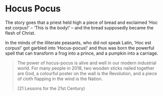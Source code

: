 # Hocus Pocus
The story goes that a priest held high a piece of bread and exclaimed ‘Hoc est corpus!’ – ‘This is the body!’ – and the bread supposedly became the flesh of Christ.

In the minds of the illiterate peasants, who did not speak Latin, ‘Hoc est corpus!’ got garbled into ‘Hocus-pocus!’ and thus was born the powerful spell that can transform a frog into a prince, and a pumpkin into a carriage.

> The power of hocus-pocus is alive and well in our modern industrial world. For many people in 2018, two wooden sticks nailed together are God, a colourful poster on the wall is the Revolution, and a piece of cloth flapping in the wind is the Nation.
> 
> (21 Lessons for the 21st Century)
